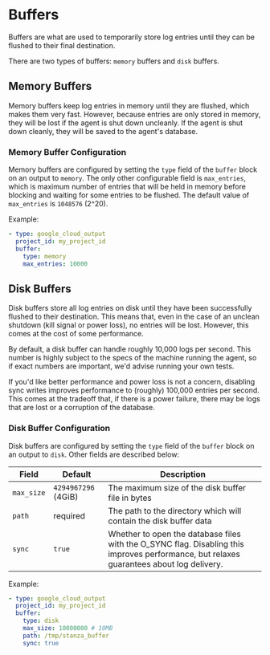 # Buffers

Buffers are what are used to temporarily store log entries until they can be flushed to their final destination.

There are two types of buffers: `memory` buffers and `disk` buffers.

## Memory Buffers

Memory buffers keep log entries in memory until they are flushed, which makes them very fast. However, because
entries are only stored in memory, they will be lost if the agent is shut down uncleanly. If the agent is shut down
cleanly, they will be saved to the agent's database.

### Memory Buffer Configuration

Memory buffers are configured by setting the `type` field of the `buffer` block on an output to `memory`. The only other
configurable field is `max_entries`, which is maximum number of entries that will be held in memory before blocking and
waiting for some entries to be flushed. The default value of `max_entries` is `1048576` (2^20).

Example:
```yaml
- type: google_cloud_output
  project_id: my_project_id
  buffer:
    type: memory
    max_entries: 10000
```


## Disk Buffers

Disk buffers store all log entries on disk until they have been successfully flushed to their destination. This means
that, even in the case of an unclean shutdown (kill signal or power loss), no entries will be lost. However, this comes at the cost of
some performance.

By default, a disk buffer can handle roughly 10,000 logs per second. This number is highly subject to the specs of the
machine running the agent, so if exact numbers are important, we'd advise running your own tests.

If you'd like better performance and power loss is not a concern, disabling sync writes improves performance to
(roughly) 100,000 entries per second. This comes at the tradeoff that, if there is a power failure, there may
be logs that are lost or a corruption of the database.

### Disk Buffer Configuration

Disk buffers are configured by setting the `type` field of the `buffer` block on an output to `disk`. Other fields are described below:

| Field      | Default             | Description                                                                                                                              |
| ---        | ---                 | ---                                                                                                                                      |
| `max_size` | `4294967296` (4GiB) | The maximum size of the disk buffer file in bytes                                                                                        |
| `path`     | required            | The path to the directory which will contain the disk buffer data                                                                        |
| `sync`     | `true`              | Whether to open the database files with the O_SYNC flag. Disabling this improves performance, but relaxes guarantees about log delivery. |

Example:
```yaml
- type: google_cloud_output
  project_id: my_project_id
  buffer:
    type: disk
    max_size: 10000000 # 10MB
    path: /tmp/stanza_buffer
    sync: true
```
